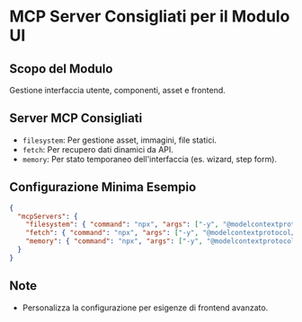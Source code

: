 # MCP Server Consigliati per il Modulo UI

## Scopo del Modulo
Gestione interfaccia utente, componenti, asset e frontend.

## Server MCP Consigliati
- `filesystem`: Per gestione asset, immagini, file statici.
- `fetch`: Per recupero dati dinamici da API.
- `memory`: Per stato temporaneo dell'interfaccia (es. wizard, step form).

## Configurazione Minima Esempio
```json
{
  "mcpServers": {
    "filesystem": { "command": "npx", "args": ["-y", "@modelcontextprotocol/server-filesystem"] },
    "fetch": { "command": "npx", "args": ["-y", "@modelcontextprotocol/server-fetch"] },
    "memory": { "command": "npx", "args": ["-y", "@modelcontextprotocol/server-memory"] }
  }
}
```

## Note
- Personalizza la configurazione per esigenze di frontend avanzato.

